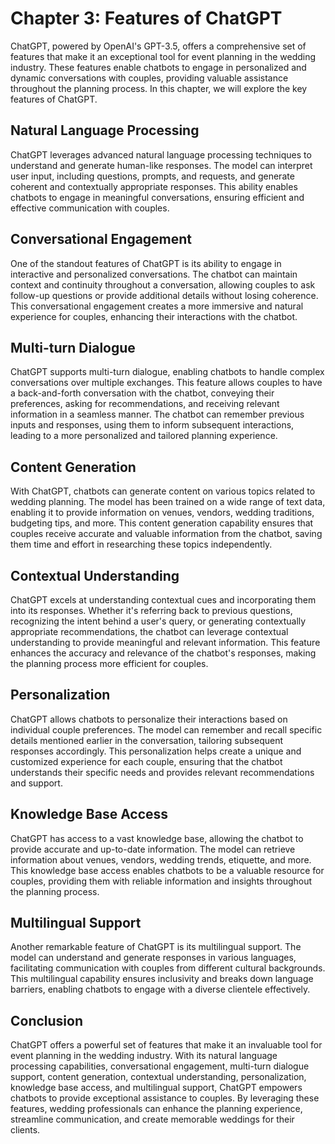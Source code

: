 Chapter 3: Features of ChatGPT
==============================

ChatGPT, powered by OpenAI's GPT-3.5, offers a comprehensive set of features that make it an exceptional tool for event planning in the wedding industry. These features enable chatbots to engage in personalized and dynamic conversations with couples, providing valuable assistance throughout the planning process. In this chapter, we will explore the key features of ChatGPT.

Natural Language Processing
---------------------------

ChatGPT leverages advanced natural language processing techniques to understand and generate human-like responses. The model can interpret user input, including questions, prompts, and requests, and generate coherent and contextually appropriate responses. This ability enables chatbots to engage in meaningful conversations, ensuring efficient and effective communication with couples.

Conversational Engagement
-------------------------

One of the standout features of ChatGPT is its ability to engage in interactive and personalized conversations. The chatbot can maintain context and continuity throughout a conversation, allowing couples to ask follow-up questions or provide additional details without losing coherence. This conversational engagement creates a more immersive and natural experience for couples, enhancing their interactions with the chatbot.

Multi-turn Dialogue
-------------------

ChatGPT supports multi-turn dialogue, enabling chatbots to handle complex conversations over multiple exchanges. This feature allows couples to have a back-and-forth conversation with the chatbot, conveying their preferences, asking for recommendations, and receiving relevant information in a seamless manner. The chatbot can remember previous inputs and responses, using them to inform subsequent interactions, leading to a more personalized and tailored planning experience.

Content Generation
------------------

With ChatGPT, chatbots can generate content on various topics related to wedding planning. The model has been trained on a wide range of text data, enabling it to provide information on venues, vendors, wedding traditions, budgeting tips, and more. This content generation capability ensures that couples receive accurate and valuable information from the chatbot, saving them time and effort in researching these topics independently.

Contextual Understanding
------------------------

ChatGPT excels at understanding contextual cues and incorporating them into its responses. Whether it's referring back to previous questions, recognizing the intent behind a user's query, or generating contextually appropriate recommendations, the chatbot can leverage contextual understanding to provide meaningful and relevant information. This feature enhances the accuracy and relevance of the chatbot's responses, making the planning process more efficient for couples.

Personalization
---------------

ChatGPT allows chatbots to personalize their interactions based on individual couple preferences. The model can remember and recall specific details mentioned earlier in the conversation, tailoring subsequent responses accordingly. This personalization helps create a unique and customized experience for each couple, ensuring that the chatbot understands their specific needs and provides relevant recommendations and support.

Knowledge Base Access
---------------------

ChatGPT has access to a vast knowledge base, allowing the chatbot to provide accurate and up-to-date information. The model can retrieve information about venues, vendors, wedding trends, etiquette, and more. This knowledge base access enables chatbots to be a valuable resource for couples, providing them with reliable information and insights throughout the planning process.

Multilingual Support
--------------------

Another remarkable feature of ChatGPT is its multilingual support. The model can understand and generate responses in various languages, facilitating communication with couples from different cultural backgrounds. This multilingual capability ensures inclusivity and breaks down language barriers, enabling chatbots to engage with a diverse clientele effectively.

Conclusion
----------

ChatGPT offers a powerful set of features that make it an invaluable tool for event planning in the wedding industry. With its natural language processing capabilities, conversational engagement, multi-turn dialogue support, content generation, contextual understanding, personalization, knowledge base access, and multilingual support, ChatGPT empowers chatbots to provide exceptional assistance to couples. By leveraging these features, wedding professionals can enhance the planning experience, streamline communication, and create memorable weddings for their clients.
